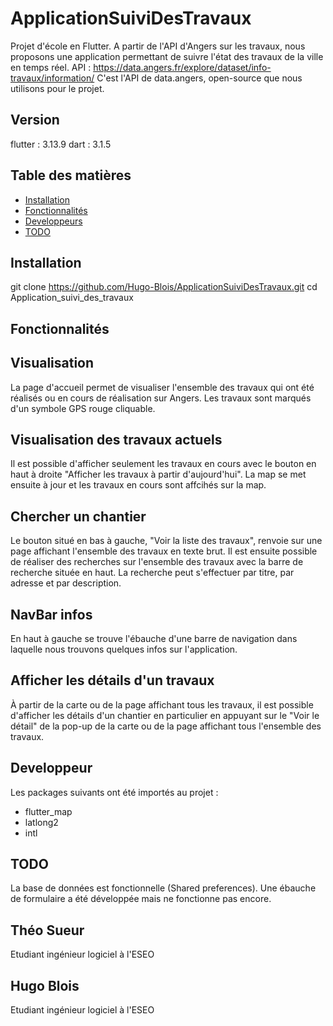# ApplicationSuiviDesTravaux

Projet d'école en Flutter. A partir de l'API d'Angers sur les travaux, nous proposons une application permettant de suivre l'état des travaux de la ville en temps réel.
API : https://data.angers.fr/explore/dataset/info-travaux/information/
C'est l'API de data.angers, open-source que nous utilisons pour le projet.

## Version
flutter : 3.13.9
dart : 3.1.5

## Table des matières

- [Installation](#installation)
- [Fonctionnalités](#fonctionnalités)
- [Developpeurs](#developpeur)
- [TODO](#todo)

## Installation
git clone https://github.com/Hugo-Blois/ApplicationSuiviDesTravaux.git
cd Application_suivi_des_travaux

## Fonctionnalités

## Visualisation 
La page d'accueil permet de visualiser l'ensemble des travaux qui ont été réalisés ou en cours de réalisation sur Angers. Les travaux sont marqués d'un symbole GPS rouge cliquable.

## Visualisation des travaux actuels
Il est possible d'afficher seulement les travaux en cours avec le bouton en haut à droite "Afficher les travaux à partir d'aujourd'hui". La map se met ensuite à jour et les travaux en cours sont affcihés sur la map.

## Chercher un chantier
Le bouton situé en bas à gauche, "Voir la liste des travaux", renvoie sur une page affichant l'ensemble des travaux en texte brut. Il est ensuite possible de réaliser des recherches sur l'ensemble des travaux avec la barre de recherche située en haut. La recherche peut s'effectuer par titre, par adresse et par description.

## NavBar infos
En haut à gauche se trouve l'ébauche d'une barre de navigation dans laquelle nous trouvons quelques infos sur l'application.

## Afficher les détails d'un travaux
À partir de la carte ou de la page affichant tous les travaux, il est possible d'afficher les détails d'un chantier en particulier en appuyant sur le "Voir le détail" de la pop-up de la carte ou de la page affichant tous l'ensemble des travaux.


## Developpeur
Les packages suivants ont été importés au projet :
- flutter_map
- latlong2
- intl

## TODO
La base de données est fonctionnelle (Shared preferences). Une ébauche de formulaire a été développée mais ne fonctionne pas encore.

## Théo Sueur
Etudiant ingénieur logiciel à l'ESEO

## Hugo Blois
Etudiant ingénieur logiciel à l'ESEO

